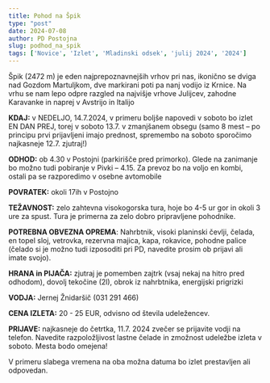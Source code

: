 ```yaml
---
title: Pohod na Špik
type: "post"
date: 2024-07-08
author: PD Postojna
slug: podhod_na_spik
tags: ['Novice', 'Izlet', 'Mladinski odsek', 'julij 2024', '2024']
---
```


Špik  (2472 m) je eden najprepoznavnejših vrhov pri nas, ikonično se dviga nad Gozdom Martuljkom, dve markirani poti pa nanj vodijo iz Krnice. Na vrhu se nam lepo odpre razgled na najvišje vrhove Julijcev, zahodne Karavanke in naprej v Avstrijo in Italijo

**KDAJ:** v NEDELJO, 14.7.2024, v primeru boljše napovedi v soboto bo izlet EN DAN PREJ, torej v soboto 13.7. v zmanjšanem obsegu (samo 8 mest – po principu prvi prijavljeni imajo prednost, spremembo na soboto sporočimo najkasneje 12.7. zjutraj!)

**ODHOD:** ob 4.30 v Postojni (parkirišče pred primorko). Glede na zanimanje bo možno tudi pobiranje v Pivki – 4.15. Za prevoz bo na voljo en kombi, ostali pa se razporedimo v osebne avtomobile

**POVRATEK:** okoli 17ih v Postojno

**TEŽAVNOST:** zelo zahtevna visokogorska tura, hoje bo 4-5 ur gor in okoli 3 ure za spust. Tura je primerna za zelo dobro pripravljene pohodnike.

**POTREBNA OBVEZNA OPREMA**: Nahrbtnik, visoki planinski čevlji, čelada, en topel sloj, vetrovka, rezervna majica, kapa, rokavice, pohodne palice (čelado si je možno tudi izposoditi pri PD, navedite prosim ob prijavi ali imate svojo).

**HRANA in PIJAČA:** zjutraj je pomemben zajtrk (vsaj nekaj na hitro pred odhodom), dovolj tekočine (2l), obrok iz nahrbtnika, energijski prigrizki

**VODJA:**  Jernej Žnidaršič (031 291 466) 

**CENA IZLETA:** 20 - 25 EUR, odvisno od števila udeležencev.

**PRIJAVE:** najkasneje do četrtka, 11.7. 2024 zvečer se prijavite vodji na telefon. Navedite razpoložljivost lastne čelade in zmožnost udeležbe izleta v soboto. Mesta bodo omejena!

V primeru slabega vremena na oba možna datuma bo izlet prestavljen ali odpovedan.
